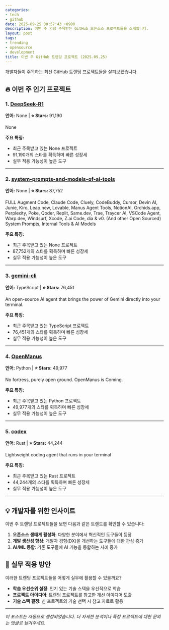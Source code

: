 ```yaml
---
categories:
- tech
- github
date: 2025-09-25 00:57:43 +0900
description: 이번 주 가장 주목받는 GitHub 오픈소스 프로젝트들을 소개합니다.
layout: post
tags:
- trending
- opensource
- development
title: 이번 주 GitHub 트렌딩 프로젝트 (2025.09.25)
---
```


개발자들이 주목하는 최신 GitHub 트렌딩 프로젝트들을 살펴보겠습니다.

## 🔥 이번 주 인기 프로젝트

### 1. [DeepSeek-R1](https://github.com/deepseek-ai/DeepSeek-R1)

**언어:** None | **⭐ Stars:** 91,190

None

**주요 특징:**
- 최근 주목받고 있는 None 프로젝트
- 91,190개의 스타를 획득하며 빠른 성장세
- 실무 적용 가능성이 높은 도구

---

### 2. [system-prompts-and-models-of-ai-tools](https://github.com/x1xhlol/system-prompts-and-models-of-ai-tools)

**언어:** None | **⭐ Stars:** 87,752

FULL Augment Code, Claude Code, Cluely, CodeBuddy, Cursor, Devin AI, Junie, Kiro, Leap.new, Lovable, Manus Agent Tools, NotionAI, Orchids.app, Perplexity, Poke, Qoder, Replit, Same.dev, Trae, Traycer AI, VSCode Agent, Warp.dev, Windsurf, Xcode, Z.ai Code, dia & v0. (And other Open Sourced) System Prompts, Internal Tools & AI Models

**주요 특징:**
- 최근 주목받고 있는 None 프로젝트
- 87,752개의 스타를 획득하며 빠른 성장세
- 실무 적용 가능성이 높은 도구

---

### 3. [gemini-cli](https://github.com/google-gemini/gemini-cli)

**언어:** TypeScript | **⭐ Stars:** 76,451

An open-source AI agent that brings the power of Gemini directly into your terminal.

**주요 특징:**
- 최근 주목받고 있는 TypeScript 프로젝트
- 76,451개의 스타를 획득하며 빠른 성장세
- 실무 적용 가능성이 높은 도구

---

### 4. [OpenManus](https://github.com/FoundationAgents/OpenManus)

**언어:** Python | **⭐ Stars:** 49,977

No fortress, purely open ground.  OpenManus is Coming.

**주요 특징:**
- 최근 주목받고 있는 Python 프로젝트
- 49,977개의 스타를 획득하며 빠른 성장세
- 실무 적용 가능성이 높은 도구

---

### 5. [codex](https://github.com/openai/codex)

**언어:** Rust | **⭐ Stars:** 44,244

Lightweight coding agent that runs in your terminal

**주요 특징:**
- 최근 주목받고 있는 Rust 프로젝트
- 44,244개의 스타를 획득하며 빠른 성장세
- 실무 적용 가능성이 높은 도구

---

## 💡 개발자를 위한 인사이트

이번 주 트렌딩 프로젝트들을 보면 다음과 같은 트렌드를 확인할 수 있습니다:

1. **오픈소스 생태계 활성화**: 다양한 분야에서 혁신적인 도구들이 등장
2. **개발 생산성 향상**: 개발자 경험(DX)을 개선하는 도구들에 대한 관심 증가
3. **AI/ML 통합**: 기존 도구들에 AI 기능을 통합하는 사례 증가

## 🎯 실무 적용 방안

이러한 트렌딩 프로젝트들을 어떻게 실무에 활용할 수 있을까요?

- **학습 우선순위 설정**: 인기 있는 기술 스택을 우선적으로 학습
- **프로젝트 아이디어**: 트렌딩 프로젝트를 참고한 개선 아이디어 도출
- **기술 스택 결정**: 신 프로젝트의 기술 선택 시 참고 자료로 활용

---

*이 포스트는 자동으로 생성되었습니다. 더 자세한 분석이나 특정 프로젝트에 대한 문의는 댓글로 남겨주세요.*

